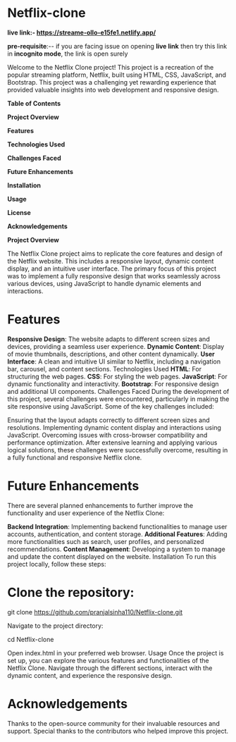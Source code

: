 # Netflix-clone
**live link:-  https://streame-ollo-e15fe1.netlify.app/**

**pre-requisite**:-- if you are facing issue on opening **live link** then try this link in **incognito mode**, the link is open surely

Welcome to the Netflix Clone project! This project is a recreation of the popular streaming platform, Netflix, built using HTML, CSS, JavaScript, and Bootstrap. This project was a challenging yet rewarding experience that provided valuable insights into web development and responsive design.

**Table of Contents**

**Project Overview**

**Features**

**Technologies Used**

**Challenges Faced**

**Future Enhancements**

**Installation**

**Usage**

**License**

**Acknowledgements**

**Project Overview**

The Netflix Clone project aims to replicate the core features and design of the Netflix website. This includes a responsive layout, dynamic content display, and an intuitive user interface. The primary focus of this project was to implement a fully responsive design that works seamlessly across various devices, using JavaScript to handle dynamic elements and interactions.

# Features
**Responsive Design**: The website adapts to different screen sizes and devices, providing a seamless user experience.
**Dynamic Content**: Display of movie thumbnails, descriptions, and other content dynamically.
**User Interface**: A clean and intuitive UI similar to Netflix, including a navigation bar, carousel, and content sections.
Technologies Used
**HTML**: For structuring the web pages.
**CSS**: For styling the web pages.
**JavaScript**: For dynamic functionality and interactivity.
**Bootstrap**: For responsive design and additional UI components.
Challenges Faced
During the development of this project, several challenges were encountered, particularly in making the site responsive using JavaScript. Some of the key challenges included:

Ensuring that the layout adapts correctly to different screen sizes and resolutions.
Implementing dynamic content display and interactions using JavaScript.
Overcoming issues with cross-browser compatibility and performance optimization.
After extensive learning and applying various logical solutions, these challenges were successfully overcome, resulting in a fully functional and responsive Netflix clone.

# Future Enhancements
There are several planned enhancements to further improve the functionality and user experience of the Netflix Clone:

**Backend Integration**: Implementing backend functionalities to manage user accounts, authentication, and content storage.
**Additional Features**: Adding more functionalities such as search, user profiles, and personalized recommendations.
**Content Management**: Developing a system to manage and update the content displayed on the website.
Installation
To run this project locally, follow these steps:

# Clone the repository:
git clone https://github.com/pranjalsinha110/Netflix-clone.git

Navigate to the project directory:

cd Netflix-clone

Open index.html in your preferred web browser.
Usage
Once the project is set up, you can explore the various features and functionalities of the Netflix Clone. Navigate through the different sections, interact with the dynamic content, and experience the responsive design.

# Acknowledgements
Thanks to the open-source community for their invaluable resources and support.
Special thanks to the contributors who helped improve this project.
